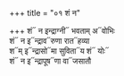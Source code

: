 +++
title = "०१ शं न"

+++
शं᳓ न इन्द्राग्नी᳓ भवताम् अ᳓वोभिः  
शं᳓ न इ᳓न्द्राव᳓रुणा रात᳓हव्या  
श᳓म् इ᳓न्द्रासो᳓मा सुविता᳓य शं᳓ योः᳓  
शं᳓ न इ᳓न्द्रापूष᳓णा वा᳓जसातौ